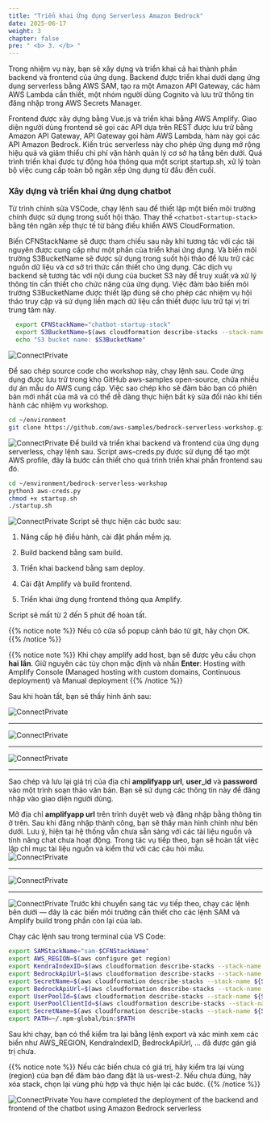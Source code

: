 ```yaml
---
title: "Triển khai Ứng dụng Serverless Amazon Bedrock"
date: 2025-06-17
weight: 3
chapter: false
pre: " <b> 3. </b> "
---
```

Trong nhiệm vụ này, bạn sẽ xây dựng và triển khai cả hai thành phần backend và frontend của ứng dụng. Backend được triển khai dưới dạng ứng dụng serverless bằng AWS SAM, tạo ra một Amazon API Gateway, các hàm AWS Lambda cần thiết, một nhóm người dùng Cognito và lưu trữ thông tin đăng nhập trong AWS Secrets Manager.

Frontend được xây dựng bằng Vue.js và triển khai bằng AWS Amplify. Giao diện người dùng frontend sẽ gọi các API dựa trên REST được lưu trữ bằng Amazon API Gateway, API Gateway gọi hàm AWS Lambda, hàm này gọi các API Amazon Bedrock. Kiến trúc serverless này cho phép ứng dụng mở rộng hiệu quả và giảm thiểu chi phí vận hành quản lý cơ sở hạ tầng bên dưới. Quá trình triển khai được tự động hóa thông qua một script startup.sh, xử lý toàn bộ việc cung cấp toàn bộ ngăn xếp ứng dụng từ đầu đến cuối.

### Xây dựng và triển khai ứng dụng chatbot
Từ trình chỉnh sửa VSCode, chạy lệnh sau để thiết lập một biến môi trường chính được sử dụng trong suốt hội thảo. Thay thế `<chatbot-startup-stack>` bằng tên ngăn xếp thực tế từ bảng điều khiển AWS CloudFormation.

Biến CFNStackName sẽ được tham chiếu sau này khi tương tác với các tài nguyên được cung cấp như một phần của triển khai ứng dụng. Và biến môi trường S3BucketName sẽ được sử dụng trong suốt hội thảo để lưu trữ các nguồn dữ liệu và cơ sở tri thức cần thiết cho ứng dụng. Các dịch vụ backend sẽ tương tác với nội dung của bucket S3 này để truy xuất và xử lý thông tin cần thiết cho chức năng của ứng dụng. Việc đảm bảo biến môi trường S3BucketName được thiết lập đúng sẽ cho phép các nhiệm vụ hội thảo truy cập và sử dụng liền mạch dữ liệu cần thiết được lưu trữ tại vị trí trung tâm này.


````bash
  export CFNStackName="chatbot-startup-stack"
  export S3BucketName=$(aws cloudformation describe-stacks --stack-name ${CFNStackName} --query "Stacks[0].Outputs[?OutputKey=='S3BucketName'].OutputValue" --output text)
  echo "S3 bucket name: $S3BucketName"

````
![ConnectPrivate](https://github.com/PVinhP/PPV_Workshop_01/blob/main/Workshop/static/images/anh/anh8.png?raw=true)

Để sao chép source code cho workshop này, chạy lệnh sau. Code ứng dụng được lưu trữ trong kho GitHub aws-samples open-source, chứa nhiều dự án mẫu do AWS cung cấp. Việc sao chép kho sẽ đảm bảo bạn có phiên bản mới nhất của mã và có thể dễ dàng thực hiện bất kỳ sửa đổi nào khi tiến hành các nhiệm vụ workshop.

````bash
cd ~/environment
git clone https://github.com/aws-samples/bedrock-serverless-workshop.git
````
![ConnectPrivate](https://github.com/PVinhP/PPV_Workshop_01/blob/main/Workshop/static/images/anh/anh9.png?raw=true)
Để build và triển khai backend và frontend của ứng dụng serverless, chạy lệnh sau. Script aws-creds.py được sử dụng để tạo một AWS profile, đây là bước cần thiết cho quá trình triển khai phần frontend sau đó.

````bash
cd ~/environment/bedrock-serverless-workshop
python3 aws-creds.py
chmod +x startup.sh
./startup.sh
````
![ConnectPrivate](https://github.com/PVinhP/PPV_Workshop_01/blob/main/Workshop/static/images/anh/anh11.png?raw=true)
Script sẽ thực hiện các bước sau:

1. Nâng cấp hệ điều hành, cài đặt phần mềm jq.

2. Build backend bằng sam build.

3. Triển khai backend bằng sam deploy.

4. Cài đặt Amplify và build frontend.

5. Triển khai ứng dụng frontend thông qua Amplify.

Script sẽ mất từ 2 đến 5 phút để hoàn tất.

{{% notice note %}}
Nếu có cửa sổ popup cảnh báo từ git, hãy chọn OK.
{{% /notice %}}

{{% notice note %}}
Khi chạy amplify add host, bạn sẽ được yêu cầu chọn **hai lần**. Giữ nguyên các tùy chọn mặc định và nhấn **Enter**:
Hosting with Amplify Console (Managed hosting with custom domains, Continuous deployment) và Manual deployment
{{% /notice %}}

Sau khi hoàn tất, bạn sẽ thấy hình ảnh sau:

![ConnectPrivate](https://github.com/PVinhP/PPV_Workshop_01/blob/main/Workshop/static/images/anh/anh12.png?raw=true)

---
![ConnectPrivate](https://github.com/PVinhP/PPV_Workshop_01/blob/main/Workshop/static/images/anh/anh13.png?raw=true)

---
![ConnectPrivate](https://github.com/PVinhP/PPV_Workshop_01/blob/main/Workshop/static/images/anh/anh14.png?raw=true)

---
Sao chép và lưu lại giá trị của địa chỉ **amplifyapp url**, **user_id** và **password** vào một trình soạn thảo văn bản. Bạn sẽ sử dụng các thông tin này để đăng nhập vào giao diện người dùng.

Mở địa chỉ **amplifyapp url** trên trình duyệt web và đăng nhập bằng thông tin ở trên. Sau khi đăng nhập thành công, bạn sẽ thấy màn hình chính như bên dưới. Lưu ý, hiện tại hệ thống vẫn chưa sẵn sàng với các tài liệu nguồn và tính năng chat chưa hoạt động. Trong tác vụ tiếp theo, bạn sẽ hoàn tất việc lập chỉ mục tài liệu nguồn và kiểm thử với các câu hỏi mẫu.
![ConnectPrivate](https://github.com/PVinhP/PPV_Workshop_01/blob/main/Workshop/static/images/anh/anh15.png?raw=true)

---
![ConnectPrivate](https://github.com/PVinhP/PPV_Workshop_01/blob/main/Workshop/static/images/anh/anh16.png?raw=true)

---
![ConnectPrivate](https://github.com/PVinhP/PPV_Workshop_01/blob/main/Workshop/static/images/anh/anh17.png?raw=true)
Trước khi chuyển sang tác vụ tiếp theo, chạy các lệnh bên dưới — đây là các biến môi trường cần thiết cho các lệnh SAM và Amplify build trong phần còn lại của lab.

Chạy các lệnh sau trong terminal của VS Code:

````bash
export SAMStackName="sam-$CFNStackName"
export AWS_REGION=$(aws configure get region)
export KendraIndexID=$(aws cloudformation describe-stacks --stack-name ${CFNStackName} --query "Stacks[0].Outputs[?OutputKey=='KendraIndexID'].OutputValue" --output text)
export BedrockApiUrl=$(aws cloudformation describe-stacks --stack-name ${SAMStackName} --query "Stacks[0].Outputs[?OutputKey=='BedrockApiUrl'].OutputValue" --output text)
export SecretName=$(aws cloudformation describe-stacks --stack-name ${SAMStackName} --query "Stacks[0].Outputs[?OutputKey=='SecretsName'].OutputValue" --output text)
export BedrockApiUrl=$(aws cloudformation describe-stacks --stack-name ${SAMStackName} --query "Stacks[0].Outputs[?OutputKey=='BedrockApiUrl'].OutputValue" --output text)
export UserPoolId=$(aws cloudformation describe-stacks --stack-name ${SAMStackName} --query "Stacks[0].Outputs[?OutputKey=='CognitoUserPool'].OutputValue" --output text)
export UserPoolClientId=$(aws cloudformation describe-stacks --stack-name ${SAMStackName} --query "Stacks[0].Outputs[?OutputKey=='CongnitoUserPoolClientID'].OutputValue" --output text)
export SecretName=$(aws cloudformation describe-stacks --stack-name ${SAMStackName} --query "Stacks[0].Outputs[?OutputKey=='SecretsName'].OutputValue" --output text)
export PATH=~/.npm-global/bin:$PATH
````
Sau khi chạy, bạn có thể kiểm tra lại bằng lệnh export và xác minh xem các biến như AWS_REGION, KendraIndexID, BedrockApiUrl, ... đã được gán giá trị chưa.

{{% notice note %}}
Nếu các biến chưa có giá trị, hãy kiểm tra lại vùng (region) của bạn để đảm bảo đang đặt là us-west-2.
Nếu chưa đúng, hãy xóa stack, chọn lại vùng phù hợp và thực hiện lại các bước.
{{% /notice %}}

![ConnectPrivate](https://github.com/PVinhP/PPV_Workshop_01/blob/main/Workshop/static/images/3.connect/001.png?raw=true)
You have completed the deployment of the backend and frontend of the chatbot using Amazon Bedrock serverless